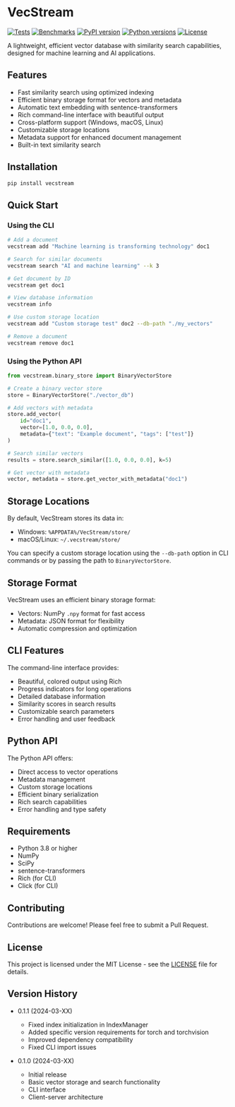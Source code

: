 # VecStream

[![Tests](https://github.com/torinriley/VecStream/actions/workflows/tests.yml/badge.svg)](https://github.com/torinriley/VecStream/actions/workflows/tests.yml)
[![Benchmarks](https://github.com/torinriley/VecStream/actions/workflows/benchmarks.yml/badge.svg)](https://github.com/torinriley/VecStream/actions/workflows/benchmarks.yml)
[![PyPI version](https://badge.fury.io/py/vecstream.svg)](https://badge.fury.io/py/vecstream)
[![Python versions](https://img.shields.io/pypi/pyversions/vecstream.svg)](https://pypi.org/project/vecstream/)
[![License](https://img.shields.io/github/license/torinriley/VecStream.svg)](https://github.com/torinriley/VecStream/blob/main/LICENSE)

A lightweight, efficient vector database with similarity search capabilities, designed for machine learning and AI applications.

## Features

- Fast similarity search using optimized indexing
- Efficient binary storage format for vectors and metadata
- Automatic text embedding with sentence-transformers
- Rich command-line interface with beautiful output
- Cross-platform support (Windows, macOS, Linux)
- Customizable storage locations
- Metadata support for enhanced document management
- Built-in text similarity search

## Installation

```bash
pip install vecstream
```

## Quick Start

### Using the CLI

```bash
# Add a document
vecstream add "Machine learning is transforming technology" doc1

# Search for similar documents
vecstream search "AI and machine learning" --k 3

# Get document by ID
vecstream get doc1

# View database information
vecstream info

# Use custom storage location
vecstream add "Custom storage test" doc2 --db-path "./my_vectors"

# Remove a document
vecstream remove doc1
```

### Using the Python API

```python
from vecstream.binary_store import BinaryVectorStore

# Create a binary vector store
store = BinaryVectorStore("./vector_db")

# Add vectors with metadata
store.add_vector(
    id="doc1",
    vector=[1.0, 0.0, 0.0],
    metadata={"text": "Example document", "tags": ["test"]}
)

# Search similar vectors
results = store.search_similar([1.0, 0.0, 0.0], k=5)

# Get vector with metadata
vector, metadata = store.get_vector_with_metadata("doc1")
```

## Storage Locations

By default, VecStream stores its data in:
- Windows: `%APPDATA%/VecStream/store/`
- macOS/Linux: `~/.vecstream/store/`

You can specify a custom storage location using the `--db-path` option in CLI commands or by passing the path to `BinaryVectorStore`.

## Storage Format

VecStream uses an efficient binary storage format:
- Vectors: NumPy `.npy` format for fast access
- Metadata: JSON format for flexibility
- Automatic compression and optimization

## CLI Features

The command-line interface provides:
- Beautiful, colored output using Rich
- Progress indicators for long operations
- Detailed database information
- Similarity scores in search results
- Customizable search parameters
- Error handling and user feedback

## Python API

The Python API offers:
- Direct access to vector operations
- Metadata management
- Custom storage locations
- Efficient binary serialization
- Rich search capabilities
- Error handling and type safety

## Requirements

- Python 3.8 or higher
- NumPy
- SciPy
- sentence-transformers
- Rich (for CLI)
- Click (for CLI)

## Contributing

Contributions are welcome! Please feel free to submit a Pull Request.

## License

This project is licensed under the MIT License - see the [LICENSE](LICENSE) file for details.

## Version History

- 0.1.1 (2024-03-XX)
  - Fixed index initialization in IndexManager
  - Added specific version requirements for torch and torchvision
  - Improved dependency compatibility
  - Fixed CLI import issues

- 0.1.0 (2024-03-XX)
  - Initial release
  - Basic vector storage and search functionality
  - CLI interface
  - Client-server architecture
